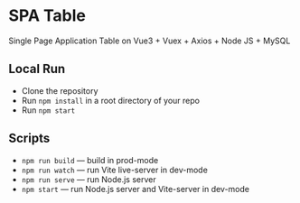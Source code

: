 # SPA Table

Single Page Application Table on Vue3 + Vuex + Axios + Node JS + MySQL

## Local Run

- Clone the repository
- Run `npm install` in a root directory of your repo
- Run `npm start`

## Scripts

- `npm run build` — build in prod-mode
- `npm run watch` — run Vite live-server in dev-mode
- `npm run serve` — run Node.js server
- `npm start` — run Node.js server and Vite-server in dev-mode
